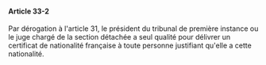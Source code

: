 #### Article 33-2

Par dérogation à l'article 31, le président du tribunal de première instance ou le juge chargé de la section détachée a seul qualité pour délivrer un certificat de nationalité française à toute personne justifiant qu'elle a cette nationalité.

